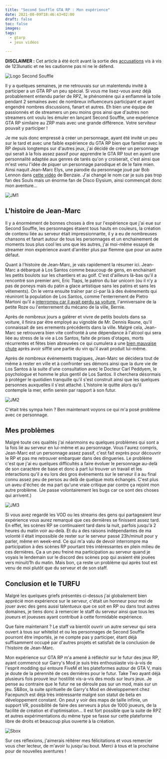 ```yaml
---
title: "Second Souffle GTA RP : Mon expérience"
date: 2021-08-09T18:46:43+02:00
draft: false
toc: false
images:
tags:
  - gtarp
  - jeux vidéos

---
```


**DISCLAIMER :** Cet article à été écrit avant la sortie des [accusations](https://twitter.com/anon123004/status/1618678516207468545) vis à vis de 123lunatic et ne les cautionne pas ni ne le défend.


![Logo Second Souffle](/img/secondsouffle.jpg)

Il y a quelques semaines, je me retrouvais sur un malentendu invité à participer a un GTA RP un peu spécial. Si vous me lisez-vous avez déjà probablement entendu parler de RPZ, le phénomène qui a enflammé la toile pendant 2 semaines avec de nombreux influenceurs participant et ayant engendré nombres discussions, fanart et autres. Eh bien une équipe de passionnés et de streamers un peu moins gros ainsi que d'autres non streamers ont voulu les émuler en lançant Second Souffle, une expérience GTA RP similaire au ZRP mais avec une grande différence. Votre serviteur pouvait y participer !

Je me suis donc empressé à créer un personnage, ayant été invité un peu sur le tard et avec une faible expérience du GTA RP bien que familier avec le RP depuis longtemps sur d'autres jeux, j'ai décidé de créer un personnage qui serait à la fois assez passif pour apprendre le GTA RP tout en ayant une personnalité adaptée aux genres de tarés qu'on y croiserait, c'est ainsi que m'est venu l'idée de piquer un personnage parodique et de le faire mien. Ainsi naquit Jean-Marc Elys, une parodie du personnage joué par Bob Lennon dans [cette vidéo](https://youtu.be/LE5htTU8zpk) de Benzaie. J'ai changé le nom car je suis pas trop fan des Souls mais un énorme fan de Disco Elysium, ainsi commençait donc mon aventure...


![JM1](/img/JM1.png)

## L'histoire de Jean-Marc

Il y a énormément de bonnes choses à dire sur l'expérience que j'ai eue sur Second Souffle, les personnages étaient tous hauts en couleurs, la création de contenu liée au serveur était impressionnante, il y a eu de nombreuses chansons et fanart autour de tous les personnages et un enchainement de moments tous plus cool les uns que les autres, j'ai moi-même essayé de streamer mon expérience avant d'arrêter plus par flemme que pour un autre défaut.

Quant à l'histoire de Jean-Marc, je vais rapidement la résumer ici. Jean-Marc a débarqué à Los Santos comme beaucoup de gens, en enchainant les petits boulots sur les chantiers et au golf. C'est d'ailleurs là-bas qu'il a rencontré son premier ami, Eric Ttaps, le patron du bar unicorn (ou il n’y a pas de poneys mais du patin a glace artistique sans les patins et sans les vêtements). On le verra ensuite traîner par ci-par là à des évènements qui réuniront la population de Los Santos, comme l'enterrement de Pietro Martoni qu'il a [interrompu car il avait perdu sa voiture](https://www.twitch.tv/valvali/clip/CrypticCloudyTermiteTwitchRPG-wFCFxngjDINpghqo), l'anniversaire de la petite Roze ou l'enterrement du mécano de la ville, Bernie. 

Après de nombreux jours a galérer et vivre de petits boulots dans sa voiture, il finira par être employé au vignoble de Mr. Dennis Raune, qu'il connaissait de ses errements précédents dans la ville. Malgré cela, Jean-Marc se retrouvera bien vite confronté à une dépendance à l'alcool qui sera liée au stress de la vie a Los Santos, faite de prises d'otages, morts récurrentes et fêtes bien abreuvées ce qui cumulera a une [bien mauvaise chute](https://clips.twitch.tv/VibrantAlluringLegDogFace-oUWlwH8qmH6aJCHc) après avoir sifflé une partie du vin qu'il avait produit lui-même.

Après de nombreux événements tragiques, Jean-Marc se décidera tout de même à rester en ville et à confronter ses démons ainsi que la dure vie de Los Santos à la suite d'une consultation avec le Docteur Carl Peddyem, le psychologue et homme le plus gentil de Los Santos. Il cherchera désormais à protéger le quotidien tranquille qu'il s'est construit ainsi que les quelques personnes auxquelles il s'est attaché. L'histoire le quitte alors qu'il contemple la mer, enfin serein par rapport à son futur.

![JM2](/img/JM2.png)

C'était très sympa hein ? Ben maintenant voyons ce qui m'a posé problème avec ce personnage.
## Mes problèmes

Malgré toute ces qualités j'ai néanmoins eu quelques problèmes qui sont a la fois lié au serveur en lui-même et au personnage. Vous l'aurez compris, Jean-Marc est un personnage assez passif, c'est fait exprès pour découvrir le RP et pas me retrouver embarquer dans des dingueries. Le problème c'est que j'ai eu quelques difficultés a faire évoluer le personnage au-delà de son caractère de base et donc à part lui trouver un travail et les interactions qu'il a eu lors des gros événements sur le serveur il a au final connu assez peu de persos au delà de quelque mots échangés. C'est plus un aveu d'échec de ma part qu'une vraie critique par contre ça rejoint mon autre problème. (Je passe volontairement les bugs car ce sont des choses qui arrivent.)

![JM3](/img/JM3.png)

Si vous avez regardé les VOD ou les streams des gens qui partageaient leur expérience vous aurez remarqué que ces dernières se finissent assez tard. En effet, les scènes RP se continuaient tard dans la nuit, parfois jusqu'à 2 heures du matin voir au-delà. Et du a des raisons indépendantes de ma volonté il était impossible de rester sur le serveur passé 23h/minuit pour y parler, même en week-end. Ce qui m'a valu de devoir interrompre ma participation à des scènes RP pourtant très intéressantes en plein milieu de ces dernières. Ça a un peu freiné ma participation au serveur quand je voyais le lendemain sur le discord des scènes pop qui avaient été jouées vers minuit/1h du matin. Mais bon, ça reste un problème qui après tout est venu de moi plutôt que du serveur et de son staff.
## Conclusion et le TURFU

Malgré les quelques griefs présentés ci-dessus j'ai globalement bien apprécié mon expérience sur le serveur, c'était un honneur pour moi de jouer avec des gens aussi talentueux que ce soit en RP ou dans tout autres domaines, je tiens donc à remercier le staff du serveur ainsi que tous les joueurs et joueuses ayant contribué à cette formidable expérience.

Que faire maintenant ? Le staff va bientôt ouvrir un autre serveur qui sera ouvert à tous sur whitelist et ou les personnages de Second Souffle pourront être importés, je ne compte pas y participer, étant déjà suffisamment occupé par d'autres projets et satisfait de la conclusion de l'histoire de Jean-Marc.

Mon expérience sur GTA RP m'a amené à réfléchir sur le futur des jeux RP, ayant commencé sur Garry's Mod je suis très enthousiaste vis-à-vis de l'esprit modding qui entoure FiveM et les plateformes autour de GTA V, mais je doute de la pérennité de ces dernières pour le futur. Take Two ayant déjà plusieurs fois prouvé leur hostilité vis-a-vis des mods sur leurs jeux. Je pense au contraire que le futur ne se déroule pas sur un mod, mais sur un jeu. S&Box, la suite spirituelle de Garry's Mod en développement chez Facepunch est déjà très intéressante malgré son statut de beta en développement constant. On peut y voir des maps de taille infinie, un support VR, possibilité de faire des serveurs à plus de 1000 joueurs, de la facilité de création et d'optimisation... Il est fort possible que la suite de RPZ et autres expérimentations du même type se fasse sur cette plateforme libre de droits et beaucoup plus ouverte à la création.

![Sbox](/img/sbox.jpg)

Sur ces réflexions, j'aimerais réitérer mes félicitations et vous remercier vous cher lecteur, de m'avoir lu jusqu'au bout. Merci à tous et la prochaine pour de nouvelles aventures !
